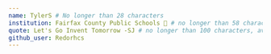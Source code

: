 ```yaml
---
name: TylerS # No longer than 28 characters
institution: Fairfax County Public Schools 🚩 # no longer than 58 characters
quote: Let's Go Invent Tomorrow -SJ # no longer than 100 characters, avoid using quotes(") to guarantee the format remains the same.
github_user: Redorhcs
---
```

